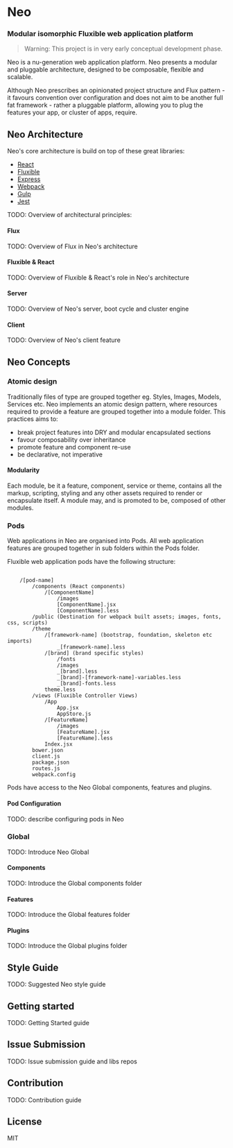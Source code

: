 # Neo
### Modular isomorphic Fluxible web application platform

> Warning: This project is in very early conceptual development phase.

Neo is a nu-generation web application platform. Neo presents a modular and pluggable architecture, designed to be 
composable, flexible and scalable.

Although Neo prescribes an opinionated project structure and Flux pattern - it favours convention over configuration and 
does not aim to be another full fat framework - rather a pluggable platform, allowing you to plug the features your app, 
or cluster of apps, require.

## Neo Architecture

Neo's core architecture is build on top of these great libraries:

- [React](http://facebook.github.io/react/)
- [Fluxible](http://www.fluxible.io/)
- [Express](http://expressjs.com/)
- [Webpack](http://webpack.github.io/)
- [Gulp](http://gulpjs.com/)
- [Jest](http://facebook.github.io/jest/)

TODO: Overview of architectural principles:

#### Flux

TODO: Overview of Flux in Neo's architecture

#### Fluxible & React

TODO: Overview of Fluxible & React's role in Neo's architecture

#### Server

TODO: Overview of Neo's server, boot cycle and cluster engine

####  Client

TODO: Overview of Neo's client feature

## Neo Concepts
 
### Atomic design

Traditionally files of type are grouped together eg. Styles, Images, Models, Services etc. 
Neo implements an atomic design pattern, where resources required to provide a feature are grouped together into a module folder.
This practices aims to:

- break project features into DRY and modular encapsulated sections
- favour composability over inheritance
- promote feature and component re-use
- be declarative, not imperative

#### Modularity

Each module, be it a feature, component, service or theme, contains all the markup, scripting, styling and any other assets
required to render or encapsulate itself.
A module may, and is promoted to be, composed of other modules.

### Pods

Web applications in Neo are organised into Pods. 
All web application features are grouped together in sub folders within the Pods folder.

Fluxible web application pods have the following structure:

```

    /[pod-name]
        /components (React components)
            /[ComponentName]
                /images
                [ComponentName].jsx
                [ComponentName].less
        /public (Destination for webpack built assets; images, fonts, css, scripts)
        /theme
            /[framework-name] (bootstrap, foundation, skeleton etc imports)
                _[framework-name].less
            /[brand] (brand specific styles)
                /fonts
                /images
                _[brand].less
                _[brand]-[framework-name]-variables.less
                _[brand]-fonts.less
            theme.less
        /views (Fluxible Controller Views)
            /App
                App.jsx
                AppStore.js
            /[FeatureName]
                /images
                [FeatureName].jsx
                [FeatureName].less
            Index.jsx
        bower.json
        client.js
        package.json
        routes.js
        webpack.config

```

Pods have access to the Neo Global components, features and plugins.

#### Pod Configuration

TODO: describe configuring pods in Neo

### Global

TODO: Introduce Neo Global 

#### Components

TODO: Introduce the Global components folder

#### Features

TODO: Introduce the Global features folder

#### Plugins

TODO: Introduce the Global plugins folder

## Style Guide

TODO: Suggested Neo style guide

## Getting started

TODO: Getting Started guide

## Issue Submission

TODO: Issue submission guide and libs repos

## Contribution

TODO: Contribution guide

## License

MIT
